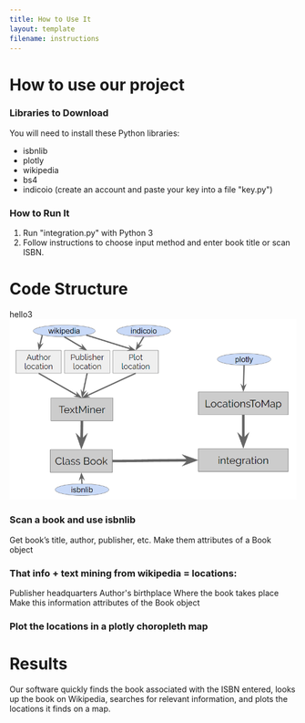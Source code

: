 ```yaml
---
title: How to Use It
layout: template
filename: instructions
---
```


# How to use our project

### Libraries to Download
You will need to install these Python libraries:
- isbnlib
- plotly
- wikipedia
- bs4
- indicoio (create an account and paste your key into a file "key.py")

### How to Run It
1. Run "integration.py" with Python 3
2. Follow instructions to choose input method and enter book title or scan ISBN.

# Code Structure
hello3
<img src="/pictures/Code_structure.PNG">

### Scan a book and use isbnlib
Get book’s title, author, publisher, etc. 
Make them attributes of a Book object

### That info + text mining from wikipedia = locations:
Publisher headquarters 
Author's birthplace
Where the book takes place
Make this information attributes of the Book object

### Plot the locations in a plotly choropleth map

# Results
Our software quickly finds the book associated with the ISBN entered, looks up the book on Wikipedia, searches for relevant information, and plots the locations it finds on a map.
